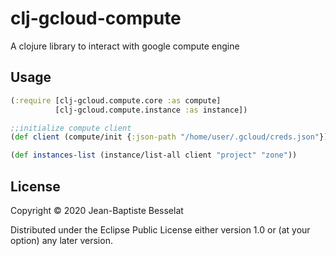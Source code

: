 # clj-gcloud-compute

A clojure library to interact with google compute engine

## Usage

```clojure
(:require [clj-gcloud.compute.core :as compute]
          [clj-gcloud.compute.instance :as instance])

;;initialize compute client
(def client (compute/init {:json-path "/home/user/.gcloud/creds.json"})))

(def instances-list (instance/list-all client "project" "zone"))
```

## License

Copyright © 2020 Jean-Baptiste Besselat

Distributed under the Eclipse Public License either version 1.0 or (at
your option) any later version.
